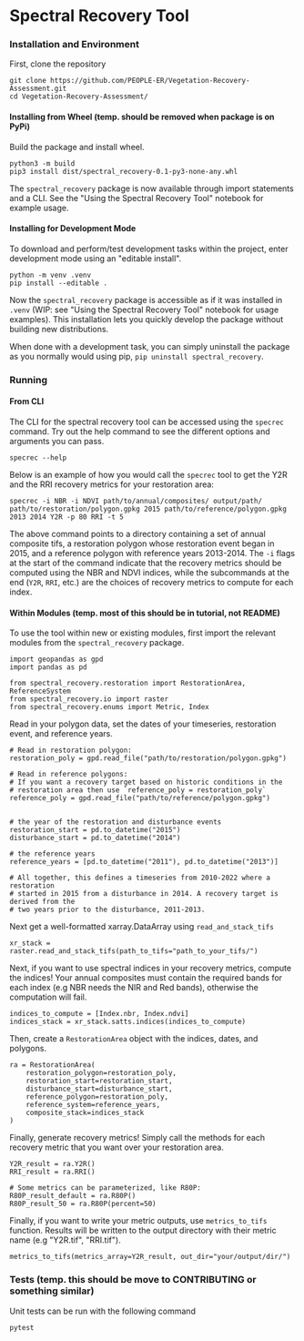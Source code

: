 # Spectral Recovery Tool 

### Installation and Environment

First, clone the repository

```{bash}
git clone https://github.com/PEOPLE-ER/Vegetation-Recovery-Assessment.git
cd Vegetation-Recovery-Assessment/
```

#### Installing from Wheel (temp. should be removed when package is on PyPi)

Build the package and install wheel.

```{bash}
python3 -m build
pip3 install dist/spectral_recovery-0.1-py3-none-any.whl
```
The `spectral_recovery` package is now available through import statements and a CLI. See the "Using the Spectral Recovery Tool" notebook for example usage.

#### Installing for Development Mode

To download and perform/test development tasks within the project, enter development mode using an "editable install".

```{bash}
python -m venv .venv
pip install --editable .
```

Now the `spectral_recovery` package is accessible as if it was installed in `.venv` (WIP: see "Using the Spectral Recovery Tool" notebook for usage examples). This installation lets you quickly develop the package without building new distributions. 

When done with a development task, you can simply uninstall the package as you normally would using pip, `pip uninstall spectral_recovery`.

### Running

#### From CLI

The CLI for the spectral recovery tool can be accessed using the `specrec` command. Try out the help command to see the different options and arguments you can pass.

```{bash}
specrec --help
```

Below is an example of how you would call the `specrec` tool to get the Y2R and the RRI recovery metrics for your restoration area:

```{bash}
specrec -i NBR -i NDVI path/to/annual/composites/ output/path/ path/to/restoration/polygon.gpkg 2015 path/to/reference/polygon.gpkg 2013 2014 Y2R -p 80 RRI -t 5
```

The above command points to a directory containing a set of annual composite tifs, a restoration polygon whose restoration event began in 2015, and a reference polygon with reference years 2013-2014. The `-i` flags at the start of the command indicate that the recovery metrics should be computed using the NBR and NDVI indices, while the subcommands at the end (`Y2R`, `RRI`, etc.) are the choices of recovery metrics to compute for each index.

#### Within Modules (temp. most of this should be in tutorial, not README)

To use the tool within new or existing modules, first import the relevant modules from the `spectral_recovery` package.

```{python}
import geopandas as gpd
import pandas as pd

from spectral_recovery.restoration import RestorationArea, ReferenceSystem
from spectral_recovery.io import raster
from spectral_recovery.enums import Metric, Index
```

Read in your polygon data, set the dates of your timeseries, restoration event, and reference years.

```{python}
# Read in restoration polygon:
restoration_poly = gpd.read_file("path/to/restoration/polygon.gpkg")

# Read in reference polygons:
# If you want a recovery target based on historic conditions in the
# restoration area then use `reference_poly = restoration_poly`
reference_poly = gpd.read_file("path/to/reference/polygon.gpkg")


# the year of the restoration and disturbance events
restoration_start = pd.to_datetime("2015")
disturbance_start = pd.to_datetime("2014")

# the reference years
reference_years = [pd.to_datetime("2011"), pd.to_datetime("2013")]

# All together, this defines a timeseries from 2010-2022 where a restoration 
# started in 2015 from a disturbance in 2014. A recovery target is derived from the 
# two years prior to the disturbance, 2011-2013.

```
Next get a well-formatted xarray.DataArray using `read_and_stack_tifs`

```{python}
xr_stack = raster.read_and_stack_tifs(path_to_tifs="path_to_your_tifs/")
```

Next, if you want to use spectral indices in your recovery metrics, compute the indices! Your annual composites must contain the required bands for each index (e.g NBR needs the NIR and Red bands), otherwise the computation will fail.

```{python}
indices_to_compute = [Index.nbr, Index.ndvi]
indices_stack = xr_stack.satts.indices(indices_to_compute)
```

Then, create a `RestorationArea` object with the indices, dates, and polygons.

```{python}
ra = RestorationArea(
    restoration_polygon=restoration_poly,
    restoration_start=restoration_start,
    disturbance_start=disturbance_start,
    reference_polygon=restoration_poly,
    reference_system=reference_years,
    composite_stack=indices_stack 
)
```

Finally, generate recovery metrics! Simply call the methods for each 
recovery metric that you want over your restoration area.

```{bash}
Y2R_result = ra.Y2R()
RRI_result = ra.RRI()

# Some metrics can be parameterized, like R80P:
R80P_result_default = ra.R80P()
R80P_result_50 = ra.R80P(percent=50) 

```
Finally, if you want to write your metric outputs, use `metrics_to_tifs` function. Results will be written to the output directory with their metric name (e.g "Y2R.tif", "RRI.tif").

```{python}
metrics_to_tifs(metrics_array=Y2R_result, out_dir="your/output/dir/")
```
### Tests (temp. this should be move to CONTRIBUTING or something similar)

Unit tests can be run with the following command
```{bash}
pytest

```
